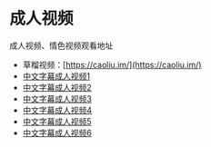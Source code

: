 # 成人视频
成人视频、情色视频观看地址

- 草榴视频：[https://caoliu.im/](https://caoliu.im/)
- <a href="https://hopevideos.com/zh/" target="_blank" rel="noopener">中文字幕成人视频1</a>
- <a href="https://luckvideos.com/zh/" target="_blank" rel="noopener">中文字幕成人视频2</a>
- <a href="https://flatvideos.com/zh/" target="_blank" rel="noopener">中文字幕成人视频3</a>
- <a href="https://toovideos.com/zh/" target="_blank" rel="noopener">中文字幕成人视频4</a>
- <a href="https://muchvideos.com/zh/" target="_blank" rel="noopener">中文字幕成人视频5</a>
- <a href="https://weekvideos.com/zh/" target="_blank" rel="noopener">中文字幕成人视频6</a>
